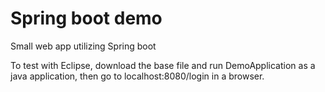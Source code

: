 # Spring boot demo

Small web app utilizing Spring boot

To test with Eclipse, download the base file and run DemoApplication as a java application, then go to localhost:8080/login in a browser.
